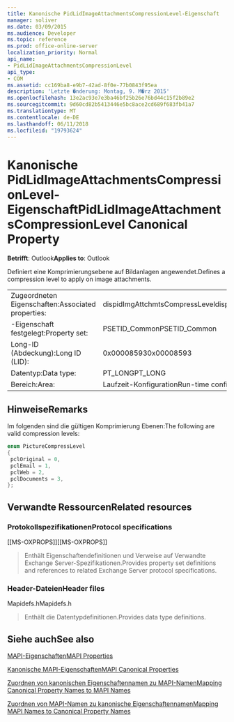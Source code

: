 ```yaml
---
title: Kanonische PidLidImageAttachmentsCompressionLevel-Eigenschaft
manager: soliver
ms.date: 03/09/2015
ms.audience: Developer
ms.topic: reference
ms.prod: office-online-server
localization_priority: Normal
api_name:
- PidLidImageAttachmentsCompressionLevel
api_type:
- COM
ms.assetid: cc169ba8-e9b7-42ad-8f0e-77b0843f95ea
description: 'Letzte �nderung: Montag, 9. M�rz 2015'
ms.openlocfilehash: 13e2ac93e7e3ba46bf25b26e76bd44c15f2b89e2
ms.sourcegitcommit: 9d60cd82b5413446e5bc8ace2cd689f683fb41a7
ms.translationtype: MT
ms.contentlocale: de-DE
ms.lasthandoff: 06/11/2018
ms.locfileid: "19793624"
---
```

# <a name="pidlidimageattachmentscompressionlevel-canonical-property"></a><span data-ttu-id="d0f81-103">Kanonische PidLidImageAttachmentsCompressionLevel-Eigenschaft</span><span class="sxs-lookup"><span data-stu-id="d0f81-103">PidLidImageAttachmentsCompressionLevel Canonical Property</span></span>

  
  
<span data-ttu-id="d0f81-104">**Betrifft**: Outlook</span><span class="sxs-lookup"><span data-stu-id="d0f81-104">**Applies to**: Outlook</span></span> 
  
<span data-ttu-id="d0f81-105">Definiert eine Komprimierungsebene auf Bildanlagen angewendet.</span><span class="sxs-lookup"><span data-stu-id="d0f81-105">Defines a compression level to apply on image attachments.</span></span>
  
|||
|:-----|:-----|
|<span data-ttu-id="d0f81-106">Zugeordneten Eigenschaften:</span><span class="sxs-lookup"><span data-stu-id="d0f81-106">Associated properties:</span></span>  <br/> |<span data-ttu-id="d0f81-107">dispidImgAttchmtsCompressLevel</span><span class="sxs-lookup"><span data-stu-id="d0f81-107">dispidImgAttchmtsCompressLevel</span></span>  <br/> |
|<span data-ttu-id="d0f81-108">-Eigenschaft festgelegt:</span><span class="sxs-lookup"><span data-stu-id="d0f81-108">Property set:</span></span>  <br/> |<span data-ttu-id="d0f81-109">PSETID_Common</span><span class="sxs-lookup"><span data-stu-id="d0f81-109">PSETID_Common</span></span>  <br/> |
|<span data-ttu-id="d0f81-110">Long-ID (Abdeckung):</span><span class="sxs-lookup"><span data-stu-id="d0f81-110">Long ID (LID):</span></span>  <br/> |<span data-ttu-id="d0f81-111">0x00008593</span><span class="sxs-lookup"><span data-stu-id="d0f81-111">0x00008593</span></span>  <br/> |
|<span data-ttu-id="d0f81-112">Datentyp:</span><span class="sxs-lookup"><span data-stu-id="d0f81-112">Data type:</span></span>  <br/> |<span data-ttu-id="d0f81-113">PT_LONG</span><span class="sxs-lookup"><span data-stu-id="d0f81-113">PT_LONG</span></span>  <br/> |
|<span data-ttu-id="d0f81-114">Bereich:</span><span class="sxs-lookup"><span data-stu-id="d0f81-114">Area:</span></span>  <br/> |<span data-ttu-id="d0f81-115">Laufzeit-Konfiguration</span><span class="sxs-lookup"><span data-stu-id="d0f81-115">Run-time configuration</span></span>  <br/> |
   
## <a name="remarks"></a><span data-ttu-id="d0f81-116">Hinweise</span><span class="sxs-lookup"><span data-stu-id="d0f81-116">Remarks</span></span>

<span data-ttu-id="d0f81-117">Im folgenden sind die gültigen Komprimierung Ebenen:</span><span class="sxs-lookup"><span data-stu-id="d0f81-117">The following are valid compression levels:</span></span>
  
```cpp
enum PictureCompressLevel
{
 pclOriginal = 0,
 pclEmail = 1,
 pclWeb = 2,
 pclDocuments = 3,
};
```

## <a name="related-resources"></a><span data-ttu-id="d0f81-118">Verwandte Ressourcen</span><span class="sxs-lookup"><span data-stu-id="d0f81-118">Related resources</span></span>

### <a name="protocol-specifications"></a><span data-ttu-id="d0f81-119">Protokollspezifikationen</span><span class="sxs-lookup"><span data-stu-id="d0f81-119">Protocol specifications</span></span>

<span data-ttu-id="d0f81-120">[[MS-OXPROPS]]</span><span class="sxs-lookup"><span data-stu-id="d0f81-120">[[MS-OXPROPS]]</span></span> 
  
> <span data-ttu-id="d0f81-121">Enthält Eigenschaftendefinitionen und Verweise auf Verwandte Exchange Server-Spezifikationen.</span><span class="sxs-lookup"><span data-stu-id="d0f81-121">Provides property set definitions and references to related Exchange Server protocol specifications.</span></span>
    
### <a name="header-files"></a><span data-ttu-id="d0f81-122">Header-Dateien</span><span class="sxs-lookup"><span data-stu-id="d0f81-122">Header files</span></span>

<span data-ttu-id="d0f81-123">Mapidefs.h</span><span class="sxs-lookup"><span data-stu-id="d0f81-123">Mapidefs.h</span></span>
  
> <span data-ttu-id="d0f81-124">Enthält die Datentypdefinitionen.</span><span class="sxs-lookup"><span data-stu-id="d0f81-124">Provides data type definitions.</span></span>
    
## <a name="see-also"></a><span data-ttu-id="d0f81-125">Siehe auch</span><span class="sxs-lookup"><span data-stu-id="d0f81-125">See also</span></span>



[<span data-ttu-id="d0f81-126">MAPI-Eigenschaften</span><span class="sxs-lookup"><span data-stu-id="d0f81-126">MAPI Properties</span></span>](mapi-properties.md)
  
[<span data-ttu-id="d0f81-127">Kanonische MAPI-Eigenschaften</span><span class="sxs-lookup"><span data-stu-id="d0f81-127">MAPI Canonical Properties</span></span>](mapi-canonical-properties.md)
  
[<span data-ttu-id="d0f81-128">Zuordnen von kanonischen Eigenschaftennamen zu MAPI-Namen</span><span class="sxs-lookup"><span data-stu-id="d0f81-128">Mapping Canonical Property Names to MAPI Names</span></span>](mapping-canonical-property-names-to-mapi-names.md)
  
[<span data-ttu-id="d0f81-129">Zuordnen von MAPI-Namen zu kanonische Eigenschaftennamen</span><span class="sxs-lookup"><span data-stu-id="d0f81-129">Mapping MAPI Names to Canonical Property Names</span></span>](mapping-mapi-names-to-canonical-property-names.md)

